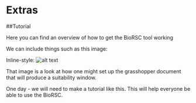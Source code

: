 # Extras

##Tutorial

Here you can find an overview of how to get the BioRSC tool working

We can include things such as this image:

Inline-style: 
![alt text](https://github.com/tschlach/BioRSC/tree/master/extras/user_input.JPG "this is the image!")


That image is a look at how one might set up the grasshopper document that will produce a suitability window.

One day - we will need to make a tutorial like this. This will help everyone be able to use the BioRSC.